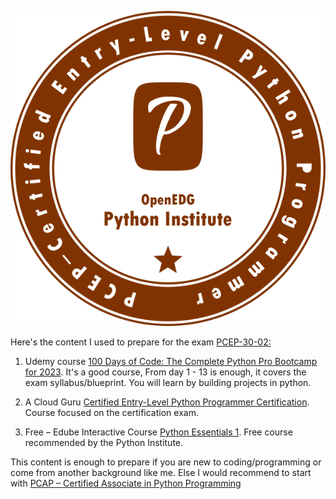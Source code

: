 ![PCEP – Certified Entry-Level Python Programmer](https://github.com/manuh-L/python-challenge/blob/main/PCEP/pcep.png)


Here's the content I used to prepare for the exam [PCEP-30-02:](https://pythoninstitute.org/pcep)

1. Udemy course [100 Days of Code: The Complete Python Pro Bootcamp for 2023](https://www.udemy.com/course/100-days-of-code/). It's a good course, From day 1 - 13 is enough, it covers the exam syllabus/blueprint. You will learn by building projects in python.

2. A Cloud Guru [Certified Entry-Level Python Programmer Certification](https://acloudguru.com/course/certified-entry-level-python-programmer-certification). Course focused on the certification exam.

3. Free – Edube Interactive Course [Python Essentials 1](https://edube.org/study/pe1). Free course recommended by the Python Institute.


This content is enough to prepare if you are new to coding/programming or come from another background like me. Else I would recommend to start with [PCAP – Certified Associate in Python Programming](https://pythoninstitute.org/pcap)